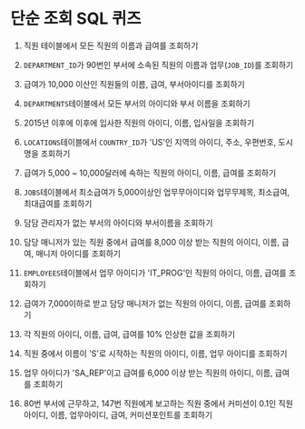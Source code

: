 # 단순 조회 SQL 퀴즈

1. 직원 테이블에서 모든 직원의 이름과 급여를 조회하기

2. `DEPARTMENT_ID`가 90번인 부서에 소속된 직원의 이름과 업무(`JOB_ID`)를 조회하기

3. 급여가 10,000 이산인 직원들의 이름, 급여, 부서아이디를 조회하기

4. `DEPARTMENTS`테이블에서 모든 부서의 아이디와 부서 이름을 조회하기

5. 2015년 이후에 이후에 입사한 직원의 아이디, 이름, 입사일을 조회하기

6. `LOCATIONS`테이블에서 `COUNTRY_ID`가 'US'인 지역의 아이디, 주소, 우편번호, 도시명을 조회하기

7. 급여가 5,000 ~ 10,000달러에 속하는 직원의 아이디, 이름, 급여를 조회하기

8. `JOBS`테이블에서 최소급여가 5,000이상인 업무무아이디와 업무무제목, 최소급여, 최대급여를 조회하기

9. 담담 관리자가 없는 부서의 아이디와 부서이름을 조회하기

10. 담당 매니저가 있는 직원 중에서 급여를 8,000 이상 받는 직원의 아이디, 이름, 급여, 매니저 아이디를 조회하기

11. `EMPLOYEES`테이블에서 업무 아이디가 'IT_PROG'인 직원의 아이디, 이름, 급여를 조회하기

12. 급여가 7,000이하로 받고 담당 매니저가 없는 직원의 아이디, 이름, 급여를 조회하기

13. 각 직원의 아이디, 이름, 급여, 급여를 10% 인상한 값을 조회하기

14. 직원 중에서 이름이 'S'로 시작하는 직원의 아이디, 이름, 업무 아이디를 조회하기

15. 업무 아이디가 'SA_REP'이고 급여를 6,000 이상 받는 직원의 아이디, 이름, 급여를 조회하기

16. 80번 부서에 근무하고, 147번 직원에게 보고하는 직원 중에서 커미션이 0.1인 직원아이디, 이름, 업무아이디, 급여, 커미션포인트를 조회하기